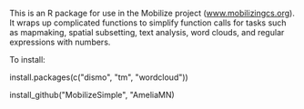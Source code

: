 This is an R package for use in the Mobilize project (www.mobilizingcs.org). It wraps up complicated functions to simplify function calls for tasks such as mapmaking, spatial subsetting, text analysis, word clouds, and regular expressions with numbers.

To install:

install.packages(c("dismo", "tm", "wordcloud"))

install_github("MobilizeSimple", "AmeliaMN)
